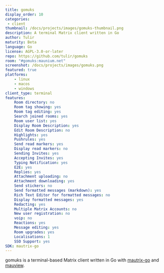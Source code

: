 ```yaml
---
title: gomuks
display_order: 10
categories:
 - client
thumbnail: /docs/projects/images/gomuks-thumbnail.png
description: A terminal Matrix client written in Go
author: Tulir
maturity: Beta
language: Go
license: AGPL-3.0-or-later
repo: https://github.com/tulir/gomuks
room: "#gomuks:maunium.net"
screenshot: /docs/projects/images/gomuks.png
featured: true
platforms:
    - linux
    - macos
    - windows
client_type: terminal
features:
    Room directory: no
    Room tag showing: yes
    Room tag editing: yes
    Search joined rooms: yes
    Room user list: yes
    Display Room Description: yes
    Edit Room Description: no
    Highlights: yes
    Pushrules: yes
    Send read markers: yes
    Display read markers: no
    Sending Invites: yes
    Accepting Invites: yes
    Typing Notification: yes
    E2E: yes
    Replies: yes
    Attachment uploading: no
    Attachment downloading: yes
    Send stickers: no
    Send formatted messages (markdown): yes
    Rich Text Editor for formatted messages: no
    Display formatted messages: yes
    Redacting: yes
    Multiple Matrix Accounts: no
    New user registration: no
    voip: no
    Reactions: yes
    Message editing: yes
    Room upgrades: yes
    Localisations: 1
    SSO Support: yes
SDK: mautrix-go
---
```


gomuks is a terminal-based Matrix client written in Go with [mautrix-go](https://matrix.org/docs/projects/sdk/mautrix-go.html) and [mauview](https://github.com/tulir/mauview).
